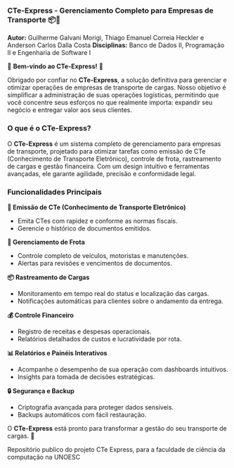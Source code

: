  ### CTe-Express - Gerenciamento Completo para Empresas de Transporte 📦🚚  
**Autor:**  Guilherme Galvani Morigi, Thiago Emanuel Correia Heckler e Anderson Carlos Dalla Costa
**Disciplinas:** Banco de Dados II, Programação II e Engenharia de Software I  

👋 **Bem-vindo ao CTe-Express!** 🚀  

Obrigado por confiar no **CTe-Express**, a solução definitiva para gerenciar e otimizar operações de empresas de transporte de cargas. Nosso objetivo é simplificar a administração de suas operações logísticas, permitindo que você concentre seus esforços no que realmente importa: expandir seu negócio e entregar valor aos seus clientes.  

### O que é o CTe-Express?  

O **CTe-Express** é um sistema completo de gerenciamento para empresas de transporte, projetado para otimizar tarefas como emissão de CTe (Conhecimento de Transporte Eletrônico), controle de frota, rastreamento de cargas e gestão financeira. Com um design intuitivo e ferramentas avançadas, ele garante agilidade, precisão e conformidade legal.  

### Funcionalidades Principais  
  
**📄 Emissão de CTe (Conhecimento de Transporte Eletrônico)**  
- Emita CTes com rapidez e conforme as normas fiscais.  
- Gerencie o histórico de documentos emitidos.  

**🚚 Gerenciamento de Frota**  
- Controle completo de veículos, motoristas e manutenções.  
- Alertas para revisões e vencimentos de documentos.  

**📦 Rastreamento de Cargas**  
- Monitoramento em tempo real do status e localização das cargas.  
- Notificações automáticas para clientes sobre o andamento da entrega.  

**💰 Controle Financeiro**  
- Registro de receitas e despesas operacionais.  
- Relatórios detalhados de custos e lucratividade por rota.  

**📊 Relatórios e Painéis Interativos**  
- Acompanhe o desempenho de sua operação com dashboards intuitivos.  
- Insights para tomada de decisões estratégicas.  

**🔒 Segurança e Backup**  
- Criptografia avançada para proteger dados sensíveis.  
- Backups automáticos com fácil restauração.  

O **CTe-Express** está pronto para transformar a gestão do seu transporte de cargas. 🌟 

Repositório publico do projeto CTe Express, para a faculdade de ciência da computação na UNOESC
